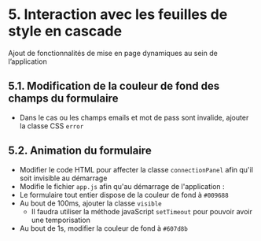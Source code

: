 # 5. Interaction avec les feuilles de style en cascade
Ajout de fonctionnalités de mise en page dynamiques au sein de l’application


## 5.1. Modification de la couleur de fond des champs du formulaire 
- Dans le cas ou les champs emails et mot de pass sont invalide, ajouter la classe CSS `error`


## 5.2. Animation du formulaire
- Modifier le code HTML pour affecter la classe `connectionPanel` afin qu'il soit invisible au démarrage
- Modifie le fichier `app.js` afin qu'au démarrage de l'application :
 - Le formulaire tout entier dispose de la couleur de fond à `#009688`
 - Au bout de 100ms, ajouter la classe `visible`
   - Il faudra utiliser la méthode javaScript `setTimeout` pour pouvoir avoir une temporisation
 - Au bout de 1s, modifier la couleur de fond à `#607d8b`
 